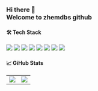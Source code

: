 ### Hi there 👋<br/> Welcome to zhemdbs github

#### 🛠 Tech Stack
<div>
	<img src="https://img.shields.io/badge/HTML-E34F26?style=flat&logo=Java&logoColor=white" />
	<img src="https://img.shields.io/badge/CSS-1572B6?style=flat&logo=CSS3&logoColor=white" />
	<img src="https://img.shields.io/badge/Sass-CC6699?style=flat&logo=Sass&logoColor=white" />
	<img src="https://img.shields.io/badge/Jquery-0769AD?style=flat&logo=Jquery&logoColor=white" />
	<img src="https://img.shields.io/badge/JavaScript-F7DF1E?style=flat&logo=JavaScript&logoColor=white" />
	<img src="https://img.shields.io/badge/React-61DAFB?style=flat&logo=React&logoColor=white" />
<!-- 	<img src="https://img.shields.io/badge/TypeScript-3178c6?style=flat&logo=TypeScript&logoColor=white" /> -->
	<img src="https://img.shields.io/badge/Git-F05032?style=flat&logo=Git&logoColor=white" />
	<img src="https://img.shields.io/badge/GitHub-181717?style=flat&logo=GitHub&logoColor=white" />
</div>

#### 📈 GiHub Stats
<div>
  <table>
    <tr>
      <td align="top" width="50%">
	<img src="https://github-readme-stats.vercel.app/api?username=zhemdbs&show_icons=true&theme=transparent&hide_border=true"/> 
      </td>
      <td align="top" width="50%">
	<img src="https://github-readme-stats.vercel.app/api/top-langs/?username=zhemdbs&layout=compact&border_color=transparent&theme=transparent&hide_border=true"/>
      </td>
    </tr>
  </table>
</div>
